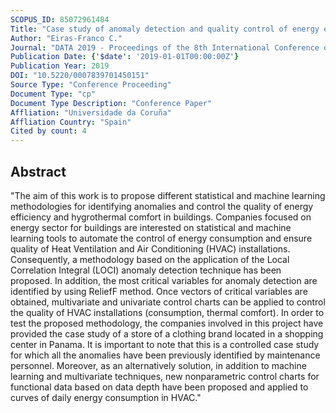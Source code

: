 ```yaml
---
SCOPUS_ID: 85072961484
Title: "Case study of anomaly detection and quality control of energy efficiency and hygrothermal comfort in buildings"
Author: "Eiras-Franco C."
Journal: "DATA 2019 - Proceedings of the 8th International Conference on Data Science, Technology and Applications"
Publication Date: {'$date': '2019-01-01T00:00:00Z'}
Publication Year: 2019
DOI: "10.5220/0007839701450151"
Source Type: "Conference Proceeding"
Document Type: "cp"
Document Type Description: "Conference Paper"
Affliation: "Universidade da Coruña"
Affliation Country: "Spain"
Cited by count: 4
---
```


## Abstract
"The aim of this work is to propose different statistical and machine learning methodologies for identifying anomalies and control the quality of energy efficiency and hygrothermal comfort in buildings. Companies focused on energy sector for buildings are interested on statistical and machine learning tools to automate the control of energy consumption and ensure quality of Heat Ventilation and Air Conditioning (HVAC) installations. Consequently, a methodology based on the application of the Local Correlation Integral (LOCI) anomaly detection technique has been proposed. In addition, the most critical variables for anomaly detection are identified by using ReliefF method. Once vectors of critical variables are obtained, multivariate and univariate control charts can be applied to control the quality of HVAC installations (consumption, thermal comfort). In order to test the proposed methodology, the companies involved in this project have provided the case study of a store of a clothing brand located in a shopping center in Panama. It is important to note that this is a controlled case study for which all the anomalies have been previously identified by maintenance personnel. Moreover, as an alternatively solution, in addition to machine learning and multivariate techniques, new nonparametric control charts for functional data based on data depth have been proposed and applied to curves of daily energy consumption in HVAC."
